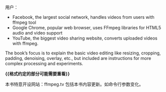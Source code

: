 用户：

- Facebook, the largest social network, handles videos from users with ffmpeg tool
- Google Chrome, popular web browser, uses FFmpeg libraries for HTML5 audio and video support
- YouTube, the biggest video sharing website, converts uploaded videos with ffmpeg.

The book’s focus is to explain the basic video editing like resizing, cropping, padding, denoising, overlay, etc., but included are instructions for more complex processing and experiments.

**{{格式约定的部分可能需要重看}}**

本书特意开设网站：ffmpeg.tv
包括本书内容更新。如命令行参数变化。


